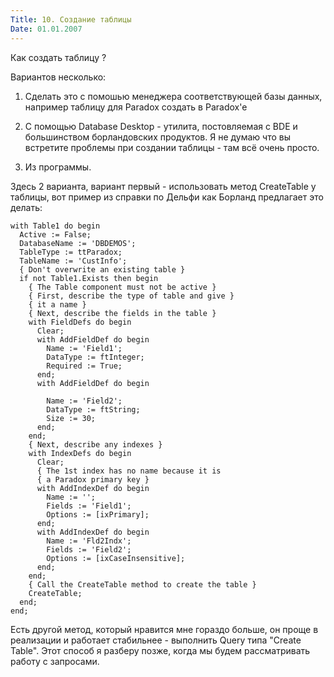 ```yaml
---
Title: 10. Создание таблицы
Date: 01.01.2007
---
```



Как создать таблицу ?

Вариантов несколько:

1. Сделать это с помошью менеджера соответствующей базы данных, например
таблицу для Paradox создать в Paradox\'e

2. С помощью Database Desktop - утилита, постовляемая с BDE и
большинством борландовских продуктов. Я не думаю что вы встретите
проблемы при создании таблицы - там всё очень просто.

3. Из программы.

Здесь 2 варианта, вариант первый - использовать метод CreateTable у
таблицы, вот пример из справки по Дельфи как Борланд предлагает это
делать:

    with Table1 do begin
      Active := False;  
      DatabaseName := 'DBDEMOS';
      TableType := ttParadox;
      TableName := 'CustInfo';
      { Don't overwrite an existing table }
      if not Table1.Exists then begin
        { The Table component must not be active }
        { First, describe the type of table and give }
        { it a name }
        { Next, describe the fields in the table }
        with FieldDefs do begin
          Clear;
          with AddFieldDef do begin
            Name := 'Field1';
            DataType := ftInteger;
            Required := True;
          end;
          with AddFieldDef do begin
     
            Name := 'Field2';
            DataType := ftString;
            Size := 30;
          end;
        end;
        { Next, describe any indexes }
        with IndexDefs do begin
          Clear;
          { The 1st index has no name because it is
          { a Paradox primary key }
          with AddIndexDef do begin
            Name := '';
            Fields := 'Field1';
            Options := [ixPrimary];
          end;
          with AddIndexDef do begin
            Name := 'Fld2Indx';
            Fields := 'Field2';
            Options := [ixCaseInsensitive];
          end;
        end;
        { Call the CreateTable method to create the table }
        CreateTable;
      end;
    end;

Есть другой метод, который нравится мне гораздо больше, он проще в
реализации и работает стабильнее - выполнить Query типа "Create
Table". Этот способ я разберу позже, когда мы будем рассматривать
работу с запросами.
